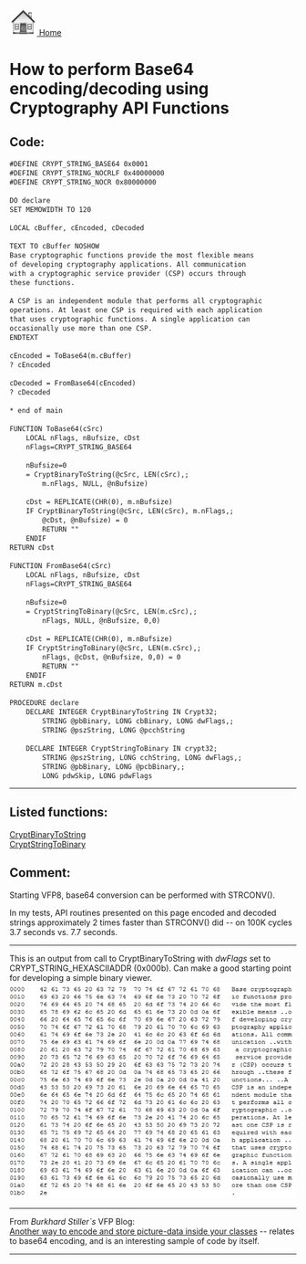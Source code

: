 [<img src="../images/home.png"> Home ](https://github.com/VFPX/Win32API)  

# How to perform Base64 encoding/decoding using Cryptography API Functions

## Code:
```foxpro  
#DEFINE CRYPT_STRING_BASE64 0x0001
#DEFINE CRYPT_STRING_NOCRLF 0x40000000
#DEFINE CRYPT_STRING_NOCR 0x80000000

DO declare
SET MEMOWIDTH TO 120

LOCAL cBuffer, cEncoded, cDecoded

TEXT TO cBuffer NOSHOW
Base cryptographic functions provide the most flexible means
of developing cryptography applications. All communication
with a cryptographic service provider (CSP) occurs through
these functions.

A CSP is an independent module that performs all cryptographic
operations. At least one CSP is required with each application
that uses cryptographic functions. A single application can
occasionally use more than one CSP.
ENDTEXT

cEncoded = ToBase64(m.cBuffer)
? cEncoded

cDecoded = FromBase64(cEncoded)
? cDecoded

* end of main

FUNCTION ToBase64(cSrc)
	LOCAL nFlags, nBufsize, cDst
	nFlags=CRYPT_STRING_BASE64

	nBufsize=0
	= CryptBinaryToString(@cSrc, LEN(cSrc),;
		m.nFlags, NULL, @nBufsize)

	cDst = REPLICATE(CHR(0), m.nBufsize)
	IF CryptBinaryToString(@cSrc, LEN(cSrc), m.nFlags,;
		@cDst, @nBufsize) = 0
		RETURN ""
	ENDIF
RETURN cDst

FUNCTION FromBase64(cSrc)
	LOCAL nFlags, nBufsize, cDst
	nFlags=CRYPT_STRING_BASE64

	nBufsize=0
	= CryptStringToBinary(@cSrc, LEN(m.cSrc),;
		nFlags, NULL, @nBufsize, 0,0)

	cDst = REPLICATE(CHR(0), m.nBufsize)
	IF CryptStringToBinary(@cSrc, LEN(m.cSrc),;
		nFlags, @cDst, @nBufsize, 0,0) = 0
		RETURN ""
	ENDIF
RETURN m.cDst

PROCEDURE declare
	DECLARE INTEGER CryptBinaryToString IN Crypt32;
		STRING @pbBinary, LONG cbBinary, LONG dwFlags,;
		STRING @pszString, LONG @pcchString

	DECLARE INTEGER CryptStringToBinary IN crypt32;
		STRING @pszString, LONG cchString, LONG dwFlags,;
		STRING @pbBinary, LONG @pcbBinary,;
		LONG pdwSkip, LONG pdwFlags  
```  
***  


## Listed functions:
[CryptBinaryToString](../libraries/crypt32/CryptBinaryToString.md)  
[CryptStringToBinary](../libraries/crypt32/CryptStringToBinary.md)  

## Comment:
Starting VFP8, base64 conversion can be performed with STRCONV().   
  
In my tests, API routines presented on this page encoded and decoded strings approximately 2 times faster than STRCONV() did -- on 100K cycles 3.7 seconds vs. 7.7 seconds.  
  
* * *  
This is an output from call to CryptBinaryToString with *dwFlags* set to CRYPT_STRING_HEXASCIIADDR (0x000b). Can make a good starting point for developing a simple binary viewer.  
<img src="images/crypt_string_hex.png" width=570>  
  
* * *  
From *Burkhard Stiller`s* VFP Blog:  
<a href="http://myvfpblog.blogspot.com/2007/10/encoded-your-images-base64-binary.html">Another way to encode and store picture-data inside your classes</a> -- relates to base64 encoding, and is an interesting sample of code by itself.  
  
***  

